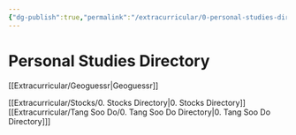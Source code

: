 ```yaml
---
{"dg-publish":true,"permalink":"/extracurricular/0-personal-studies-directory/","dgHomeLink":true,"dgPassFrontmatter":false,"dgShowLocalGraph":true}
---
```


# Personal Studies Directory
[[Extracurricular/Geoguessr|Geoguessr]]

[[Extracurricular/Stocks/0. Stocks Directory|0. Stocks Directory]]
[[Extracurricular/Tang Soo Do/0. Tang Soo Do Directory|0. Tang Soo Do Directory]]]

